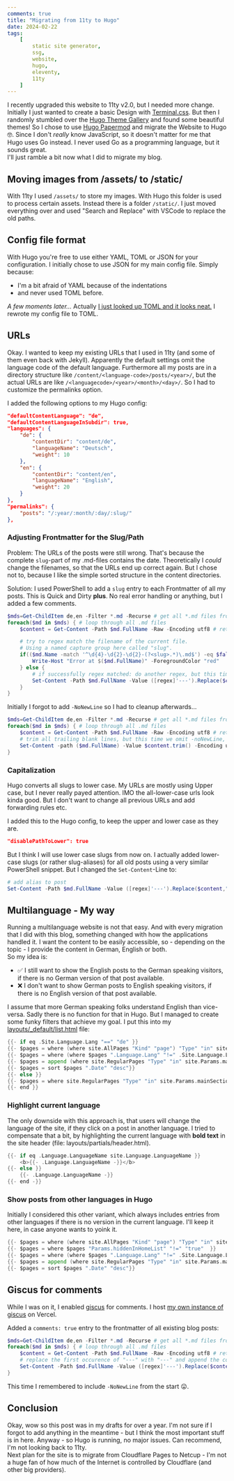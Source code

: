 ```yaml
---
comments: true
title: "Migrating from 11ty to Hugo"
date: 2024-02-22
tags:
    [
        static site generator,
        ssg,
        website,
        hugo,
        eleventy,
        11ty
    ]
---
```


I recently upgraded this website to 11ty v2.0, but I needed more change. Initially I just wanted to create a basic Design with [Terminal.css](https://github.com/Gioni06/terminal.css). But then I randomly stumbled over the [Hugo Theme Gallery](https://themes.gohugo.io/) and found some beautiful themes! So I chose to use [Hugo Papermod](https://github.com/adityatelange/hugo-PaperMod/) and migrate the Website to Hugo 🤓. Since I don't *really* know JavaScript, so it doesn't matter for me that Hugo uses Go instead. I never used Go as a programming language, but it sounds great.  
I'll just ramble a bit now what I did to migrate my blog.

## Moving images from /assets/ to /static/

With 11ty I used `/assets/` to store my images. With Hugo this folder is used to process certain assets. Instead there is a folder `/static/`. I just moved everything over and used "Search and Replace" with VSCode to replace the old paths.

## Config file format

With Hugo you're free to use either YAML, TOML or JSON for your configuration. I initially chose to use JSON for my main config file. Simply because:

- I'm a bit afraid of YAML because of the indentations
- and never used TOML before.

*A few moments later...* Actually [I just looked up TOML and it looks neat.](https://en.wikipedia.org/wiki/TOML) I rewrote my config file to TOML.

## URLs

Okay. I wanted to keep my existing URLs that I used in 11ty (and some of them even back with Jekyll).
Apparently the default settings omit the language code of the default language. Furthermore all my posts are in a directory structure like `/content/<language-code>/posts/<year>/`, but the actual URLs are like `/<languagecode>/<year>/<month>/<day>/`. So I had to customize the permalinks option.

I added the following options to my Hugo config:

```json
"defaultContentLanguage": "de",
"defaultContentLanguageInSubdir": true,
"languages": {
    "de": {
        "contentDir": "content/de",
        "languageName": "Deutsch",
        "weight": 10
    },
    "en": {
        "contentDir": "content/en",
        "languageName": "English",
        "weight": 20
    }
},
"permalinks": {
    "posts": "/:year/:month/:day/:slug/"
},
```

### Adjusting Frontmatter for the Slug/Path

Problem: The URLs of the posts were still wrong. That's because the complete `slug`-part of my .md-files contains the date. Theoretically I *could* change the filenames, so that the URLs end up correct again. But I chose not to, because I like the simple sorted structure in the content directories.

Solution: I used PowerShell to add a `slug` entry to each Frontmatter of all my posts. This is Quick and Dirty **plus**. No real error handling or anything, but I added a few comments.

```powershell
$mds=Get-ChildItem de,en -Filter *.md -Recurse # get all *.md files from the subfolders "de" and "en" of the current dir
foreach($md in $mds) { # loop through all .md files
    $content = Get-Content -Path $md.FullName -Raw -Encoding utf8 # retrieve the content of the current file as one string (no array)

    # try to regex match the filename of the current file. 
    # Using a named capture group here called "slug".
    if(($md.Name -match '^\d{4}-\d{2}-\d{2}-(?<slug>.*)\.md$') -eq $false) { 
        Write-Host "Error at $($md.FullName)" -ForegroundColor "red"
    } else {
        # if successfully regex matched: do another regex, but this time replace the first occurence of "---" with "---" and append the slug field.
        Set-Content -Path $md.FullName -Value ([regex]'---').Replace($content,"---`r`nslug: $($Matches.slug)",1) -Encoding utf8 -NoNewLine
    }
}
```

Initially I forgot to add `-NoNewLine` so I had to cleanup afterwards...

```ps1
$mds=Get-ChildItem de,en -Filter *.md -Recurse # get all *.md files from the subfolders "de" and "en" of the current dir
foreach($md in $mds) { # loop through all .md files
    $content = Get-Content -Path $md.FullName -Raw -Encoding utf8 # retrieve the content of the current file as one string (no array)
    # trim all trailing blank lines, but this time we omit -noNewLine, so we have a single newline at the end
    Set-Content -path ($md.FullName) -Value $content.trim() -Encoding utf8   
}

```

### Capitalization

Hugo converts all slugs to lower case. My URLs are mostly using Upper case, but I never really payed attention. IMO the all-lower-case urls look kinda good. But I don't want to change all previous URLs and add forwarding rules etc.

I added this to the Hugo config, to keep the upper and lower case as they are.

```json
"disablePathToLower": true
```

But I think I will use lower case slugs from now on. I actually added lower-case slugs (or rather slug-aliases) for all old posts using a very similar PowerShell snippet. But I changed the `Set-Content`-Line to:

```ps1
# add alias to post
Set-Content -Path $md.FullName -Value ([regex]'---').Replace($content,"---`r`naliases:`r`n    - $($Matches.slug.toLower())",1) -Encoding utf8 -NoNewline

```

## Multilanguage - My way

Running a multilanguage website is not that easy. And with every migration that I did with this blog, something changed with how the applications handled it. I want the content to be easily accessible, so - depending on the topic - I provide the content in German, English or both.  
So my idea is:

- ✅ I still want to show the English posts to the German speaking visitors, if there is no German version of that post available.
- ❌ I don't want to show German posts to English speaking visitors, if there is no English version of that post available.

I assume that more German speaking folks understand English than vice-versa.
Sadly there is no function for that in Hugo. But I managed to create some funky filters that achieve my goal. I put this into my [layouts/_default/list.html](https://github.com/diecknet/diecknet-blog/blob/265016c97e1861bd9e713345eba6affbc93567d4/layouts/_default/list.html#L42-L49) file:

```go {linenostart=42}
{{- if eq .Site.Language.Lang "==" "de" }}
{{- $pages = where (where site.AllPages "Kind" "page") "Type" "in" site.Params.mainSections }}
{{- $pages = where (where $pages ".Language.Lang" "!=" .Site.Language.Lang) ".IsTranslated" "!=" true }}
{{- $pages = append (where site.RegularPages "Type" "in" site.Params.mainSections) $pages }}
{{- $pages = sort $pages ".Date" "desc"}}
{{- else }}
{{- $pages = where site.RegularPages "Type" "in" site.Params.mainSections }}
{{- end }}
```

### Highlight current language

The only downside with this approach is, that users will change the language of the site, if they click on a post in another language. I tried to compensate that a bit, by highlighting the current language with **bold text** in the site header (file: layouts/partials/header.html).

```go {linenostart=112}
{{- if eq .Language.LanguageName site.Language.LanguageName }}
    <b>{{- .Language.LanguageName -}}</b>
{{- else }}
    {{- .Language.LanguageName -}}
{{- end -}}     
```

### Show posts from other languages in Hugo

Initially I considered this other variant, which always includes entries from other languages if there is no version in the current language. I'll keep it here, in case anyone wants to yoink it.

```go {linenostart=42}
{{- $pages = where (where site.AllPages "Kind" "page") "Type" "in" site.Params.mainSections }}
{{- $pages = where $pages "Params.hiddenInHomeList" "!=" "true"  }}
{{- $pages = where (where $pages ".Language.Lang" "!=" .Site.Language.Lang) ".IsTranslated" "!=" true }}
{{- $pages = append (where site.RegularPages "Type" "in" site.Params.mainSections) $pages }}
{{- $pages = sort $pages ".Date" "desc"}}
```

## Giscus for comments

While I was on it, I enabled [giscus](https://github.com/giscus/giscus) for comments. I host [my own instance of giscus](https://github.com/diecknet/giscus) on Vercel.

Added a `comments: true` entry to the frontmatter of all existing blog posts:

```ps1
$mds=Get-ChildItem de,en -Filter *.md -Recurse # get all *.md files from the subfolders "de" and "en" of the current dir
foreach($md in $mds) { # loop through all .md files
    $content = Get-Content -Path $md.FullName -Raw -Encoding utf8 # retrieve the content of the current file as one string 
    # replace the first occurence of "---" with "---" and append the comment field.
    Set-Content -Path $md.FullName -Value ([regex]'---').Replace($content,"---`r`ncomments: true",1) -Encoding utf8 -NoNewLine   
}
```

This time I remembered to include `-NoNewLine` from the start 😛. 

## Conclusion

Okay, wow so this post was in my drafts for over a year. I'm not sure if I forgot to add anything in the meantime - but I think the most important stuff is in here. Anyway - so Hugo is running, no major issues. Can recommend, I'm not looking back to 11ty.  
Next plan for the site is to migrate from Cloudflare Pages to Netcup -  I'm not a huge fan of how much of the Internet is controlled by Cloudflare (and other big providers).
